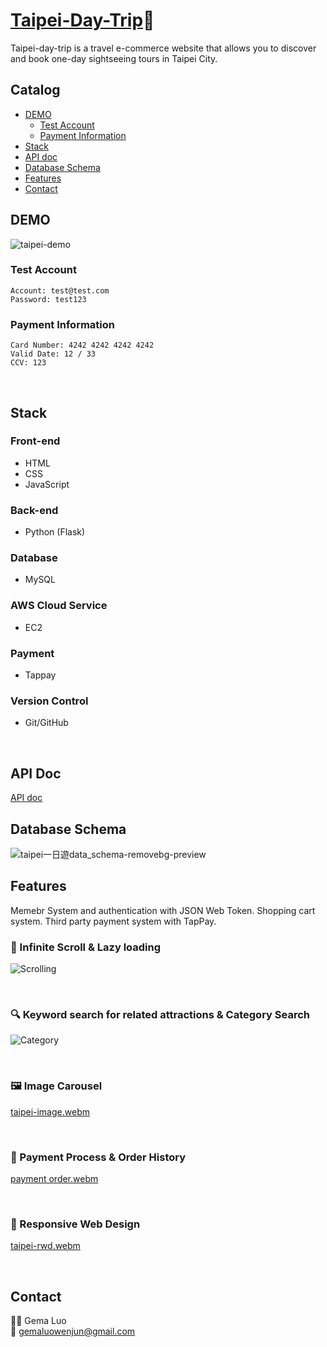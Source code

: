 # [Taipei-Day-Trip](http://44.229.57.144:3000/):luggage:

Taipei-day-trip is a travel e-commerce website that allows you to discover and book one-day sightseeing tours in Taipei City.

## Catalog
- [DEMO](#DEMO)
  - [Test Account](#Test-Account)
  - [Payment Information](#Payment-Information)
- [Stack](#Stack)
- [API doc](#API-Doc)
- [Database Schema](#Database-Schema)
- [Features](#Features)
- [Contact](#Contact)



## DEMO

![taipei-demo](https://github.com/GemaLuo/taipei-day-trip/assets/112456014/471e77a9-d276-45d6-9ef5-140df4dfe18a)

### Test Account
```
Account: test@test.com
Password: test123
```
### Payment Information
```
Card Number: 4242 4242 4242 4242
Valid Date: 12 / 33
CCV: 123
```
<br>

## Stack

### Front-end
- HTML
- CSS
- JavaScript
### Back-end
- Python (Flask)
### Database
- MySQL
### AWS Cloud Service
- EC2
### Payment 
- Tappay
### Version Control
- Git/GitHub
<br>

## API Doc
[API doc](https://app.swaggerhub.com/apis-docs/padax/taipei-day-trip/1.1.0)

## Database Schema
![taipei一日遊data_schema-removebg-preview](https://github.com/GemaLuo/taipei-day-trip/assets/112456014/3a08f1e8-fd69-416c-b4ab-38a862a94698)
<br>

## Features
Memebr System and authentication with JSON Web Token.
Shopping cart system.
Third party payment system with TapPay.

### :scroll: Infinite Scroll & Lazy loading
![Scrolling](https://github.com/GemaLuo/taipei-day-trip/assets/112456014/10a7465a-c440-46f7-ab3a-f53082ba0665)

<br>

### :mag: Keyword search for related attractions & Category Search
![Category](https://github.com/GemaLuo/taipei-day-trip/assets/112456014/13afa5ad-4627-4613-a584-213380614c08)

<br>

### :framed_picture: Image Carousel
[taipei-image.webm](https://github.com/GemaLuo/taipei-day-trip/assets/112456014/6f72fc11-6948-4a26-924b-f6e6f1eb93d1)

<br>

### :shopping_cart: Payment Process & Order History
[payment order.webm](https://github.com/GemaLuo/taipei-day-trip/assets/112456014/fdbeeecd-3277-4998-ba84-2c26603ac4c2)

<br>

### :iphone: Responsive Web Design
[taipei-rwd.webm](https://github.com/GemaLuo/taipei-day-trip/assets/112456014/c47d5209-e2dd-4978-b4c7-f1b03a9b1a07)

<br>

## Contact
:woman_technologist: Gema Luo<br>
:email: gemaluowenjun@gmail.com
